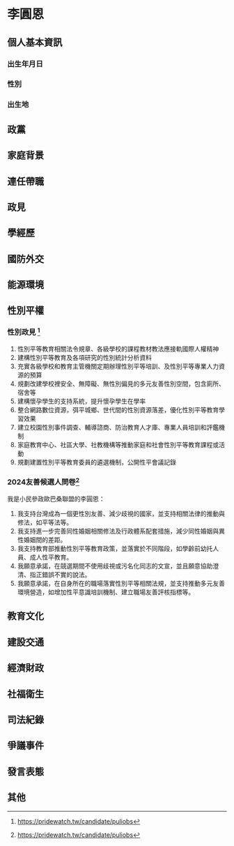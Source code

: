 # 李圓恩

## 個人基本資訊

### 出生年月日

### 性別

### 出生地

## 政黨

## 家庭背景

## 連任帶職

## 政見

## 學經歷

## 國防外交

## 能源環境

## 性別平權

### 性別政見 [^1]

1. 性別平等教育相關法令規章、各級學校的課程教材教法應接軌國際人權精神
1. 建構性別平等教育及各項研究的性別統計分析資料
1. 充實各級學校和教育主管機關定期辦理性別平等培訓、及性別平等專業人力資源的預算
1. 規劃改建學校裡安全、無障礙、無性別偏見的多元友善性別空間，包含廁所、宿舍等
1. 建構懷孕學生的支持系統，提升懷孕學生在學率
1. 整合網路數位資源，弭平城鄉、世代間的性別資源落差，優化性別平等教育學習效果
1. 建立校園性別事件調查、輔導諮商、防治教育人才庫、專業人員培訓和評鑑機制
1. 家庭教育中心、社區大學、社教機構等推動家庭和社會性別平等教育課程或活動
1. 規劃建置性別平等教育委員的遴選機制，公開性平會議記錄

### 2024友善候選人問卷[^1]

我是小民參政歐巴桑聯盟的李圓恩：

1. 我支持台灣成為一個更性別友善、減少歧視的國家，並支持相關法律的推動與修法，如平等法等。
1. 我支持進一步完善同性婚姻相關修法及行政體系配套措施，減少同性婚姻與異性婚姻間的差距。
1. 我支持教育部推動性別平等教育政策，並落實於不同階段，如學齡前幼托人員、成人性平教育。
1. 我願意承諾，在競選期間不使用歧視或污名化同志的文宣，並且願意協助澄清、指正錯誤不實的說法。
1. 我願意承諾，在自身所在的職場落實性別平等相關法規，並支持推動多元友善環境營造，如增加性平意識培訓機制、建立職場友善評核指標等。

[^1]: https://pridewatch.tw/candidate/puliobs

## 教育文化

## 建設交通

## 經濟財政

## 社福衛生

## 司法紀錄

## 爭議事件

## 發言表態

## 其他
